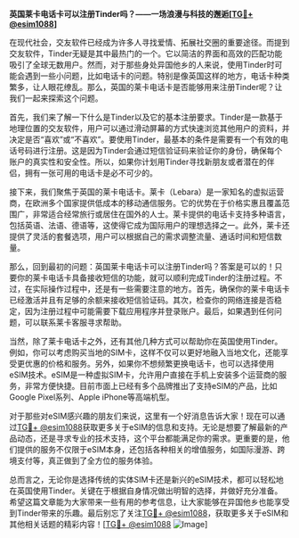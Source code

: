 **英国莱卡电话卡可以注册Tinder吗？——一场浪漫与科技的邂逅[[TG💪+ @esim1088](https://t.me/s/esim1088)]**

在现代社会，交友软件已经成为许多人寻找爱情、拓展社交圈的重要途径。而提到交友软件，Tinder无疑是其中最热门的一个。它以简洁的界面和高效的匹配功能吸引了全球无数用户。然而，对于那些身处异国他乡的人来说，使用Tinder时可能会遇到一些小问题，比如电话卡的问题。特别是像英国这样的地方，电话卡种类繁多，让人眼花缭乱。那么，英国的莱卡电话卡是否能够用来注册Tinder呢？让我们一起来探索这个问题。

首先，我们来了解一下什么是Tinder以及它的基本注册要求。Tinder是一款基于地理位置的交友软件，用户可以通过滑动屏幕的方式快速浏览其他用户的资料，并决定是否“喜欢”或“不喜欢”。要使用Tinder，最基本的条件是需要有一个有效的电话号码进行注册。这是因为Tinder会通过短信验证码来验证你的身份，确保每个账户的真实性和安全性。所以，如果你计划用Tinder寻找新朋友或者潜在的伴侣，拥有一张可用的电话卡是必不可少的。

接下来，我们聚焦于英国的莱卡电话卡。莱卡（Lebara）是一家知名的虚拟运营商，在欧洲多个国家提供低成本的移动通信服务。它的优势在于价格实惠且覆盖范围广，非常适合经常旅行或居住在国外的人士。莱卡提供的电话卡支持多种语言，包括英语、法语、德语等，这使得它成为国际用户的理想选择之一。此外，莱卡还提供了灵活的套餐选项，用户可以根据自己的需求调整流量、通话时间和短信数量。

那么，回到最初的问题：英国莱卡电话卡可以注册Tinder吗？答案是可以的！只要你的莱卡电话卡具备接收短信的功能，就可以顺利完成Tinder的注册过程。不过，在实际操作过程中，还是有一些需要注意的地方。首先，确保你的莱卡电话卡已经激活并且有足够的余额来接收短信验证码。其次，检查你的网络连接是否稳定，因为注册过程中可能需要下载应用程序并登录账户。最后，如果遇到任何问题，可以联系莱卡客服寻求帮助。

当然，除了莱卡电话卡之外，还有其他几种方式可以帮助你在英国使用Tinder。例如，你可以考虑购买当地的SIM卡，这样不仅可以更好地融入当地文化，还能享受更优惠的价格和服务。另外，如果你不想频繁更换电话卡，也可以选择使用eSIM技术。eSIM是一种虚拟SIM卡，允许用户直接在手机上安装多个运营商的服务，非常方便快捷。目前市面上已经有多个品牌推出了支持eSIM的产品，比如Google Pixel系列、Apple iPhone等高端机型。

对于那些对eSIM感兴趣的朋友们来说，这里有一个好消息告诉大家！现在可以通过[TG💪+ @esim1088](https://t.me/s/esim1088)获取更多关于eSIM的信息和支持。无论是想要了解最新的产品动态，还是寻求专业的技术支持，这个平台都能满足你的需求。更重要的是，他们提供的服务不仅限于eSIM本身，还包括各种相关的增值服务，如国际漫游、跨境支付等，真正做到了全方位的服务体验。

总而言之，无论你是选择传统的实体SIM卡还是新兴的eSIM技术，都可以轻松地在英国使用Tinder。关键在于根据自身情况做出明智的选择，并做好充分准备。希望这篇文章能为大家带来一些有用的参考信息，让大家能够在异国他乡也能享受到Tinder带来的乐趣。最后别忘了关注[TG💪+ @esim1088](https://t.me/s/esim1088)，获取更多关于eSIM和其他相关话题的精彩内容！[[TG💪+ @esim1088](https://t.me/s/esim1088) ![Image](https://i.postimg.cc/4NQfJmqS/Snipaste-2025-05-13-00-14-12.png)]